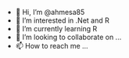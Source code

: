 - 👋 Hi, I’m @ahmesa85
- 👀 I’m interested in .Net and R
- 🌱 I’m currently learning R
- 💞️ I’m looking to collaborate on ...
- 📫 How to reach me ...

<!---
ahmesa85/ahmesa85 is a ✨ special ✨ repository because its `README.md` (this file) appears on your GitHub profile.
You can click the Preview link to take a look at your changes.
--->
